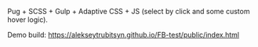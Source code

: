 Pug + SCSS + Gulp + Adaptive CSS + JS (select by click and some custom hover logic).

Demo build: https://alekseytrubitsyn.github.io/FB-test/public/index.html
